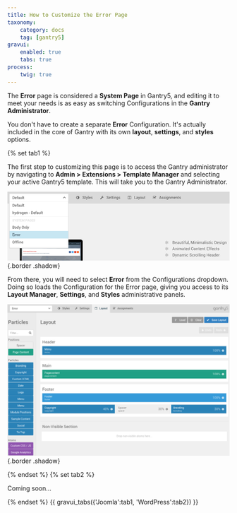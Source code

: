 ```yaml
---
title: How to Customize the Error Page
taxonomy:
    category: docs
    tag: [gantry5]
gravui:
    enabled: true
    tabs: true
process:
    twig: true
---
```


The **Error** page is considered a **System Page** in Gantry5, and editing it to meet your needs is as easy as switching Configurations in the **Gantry Administrator**.

You don't have to create a separate **Error** Configuration. It's actually included in the core of Gantry with its own **layout**, **settings**, and **styles** options.

{% set tab1 %}


The first step to customizing this page is to access the Gantry administrator by navigating to **Admin > Extensions > Template Manager** and selecting your active Gantry5 template. This will take you to the Gantry Administrator. 

![Error Page](errorpage_1.png) {.border .shadow}

From there, you will need to select **Error** from the Configurations dropdown. Doing so loads the Configuration for the Error page, giving you access to its **Layout Manager**, **Settings**, and **Styles** administrative panels.

![Error Page](errorpage_2.png) {.border .shadow}

{% endset %}
{% set tab2 %}

Coming soon...

{% endset %}
{{ gravui_tabs({'Joomla':tab1, 'WordPress':tab2}) }}
 